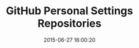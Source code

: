 ---
layout: post
title:  "GitHub Personal Settings Repositories"
date:   2015-06-27 16:00:20
categories: github
tags: profile settings list empty
screenshot: github-personal-settings-24.jpg
alt-screenshots: 
- github-personal-settings-24-empty.jpg
---
